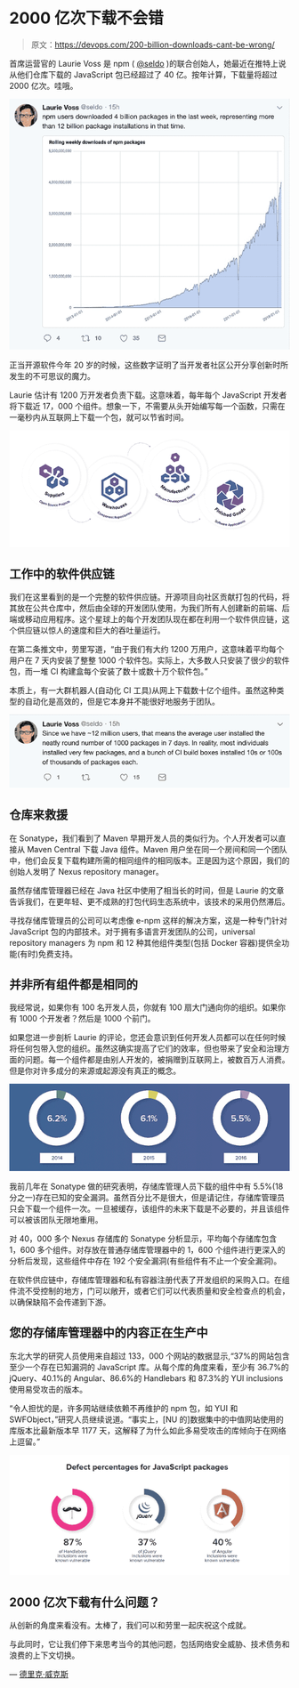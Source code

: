# 2000 亿次下载不会错

> 原文：<https://devops.com/200-billion-downloads-cant-be-wrong/>

首席运营官的 Laurie Voss 是 npm ( [@seldo](https://twitter.com/seldo) )的联合创始人，她最近在推特上说从他们仓库下载的 JavaScript 包已经超过了 40 亿。按年计算，下载量将超过 2000 亿次。哇哦。

![](img/af8771ea71be41051d0a7338a745d5f4.png "JavaScript 200 Billion Downloads-1.png")

正当开源软件今年 20 岁的时候，这些数字证明了当开发者社区公开分享创新时所发生的不可思议的魔力。

Laurie 估计有 1200 万开发者负责下载。这意味着，每年每个 JavaScript 开发者将下载近 17，000 个组件。想象一下，不需要从头开始编写每一个函数，只需在一毫秒内从互联网上下载一个包，就可以节省时间。

![](img/aa228f9e16ba8bb408829cdc52e54e55.png "software supply chain.png")

## **工作中的软件供应链**

我们在这里看到的是一个完整的软件供应链。开源项目向社区贡献打包的代码，将其放在公共仓库中，然后由全球的开发团队使用，为我们所有人创建新的前端、后端或移动应用程序。这个星球上的每个开发团队现在都在利用一个软件供应链，这个供应链以惊人的速度和巨大的吞吐量运行。

在第二条推文中，劳里写道，“由于我们有大约 1200 万用户，这意味着平均每个用户在 7 天内安装了整整 1000 个软件包。实际上，大多数人只安装了很少的软件包，而一堆 CI 构建盒每个安装了数十或数十万个软件包。”

本质上，有一大群机器人(自动化 CI 工具)从网上下载数十亿个组件。虽然这种类型的自动化是高效的，但是它本身并不能很好地服务于团队。

![](img/612f80a7ac14a71fca1a4610eeedaada.png "JavaScript 12 million users.png")

## **仓库来救援**

在 Sonatype，我们看到了 Maven 早期开发人员的类似行为。个人开发者可以直接从 Maven Central 下载 Java 组件。Maven 用户坐在同一个房间和同一个团队中，他们会反复下载构建所需的相同组件的相同版本。正是因为这个原因，我们的创始人发明了 Nexus repository manager。

虽然存储库管理器已经在 Java 社区中使用了相当长的时间，但是 Laurie 的文章告诉我们，在更年轻、更不成熟的打包代码生态系统中，该技术的采用仍然滞后。

寻找存储库管理员的公司可以考虑像 e-npm 这样的解决方案，这是一种专门针对 JavaScript 包的内部技术。对于拥有多语言开发团队的公司，universal repository managers 为 npm 和 12 种其他组件类型(包括 Docker 容器)提供全功能(有时)免费支持。

## **并非所有组件都是相同的**

我经常说，如果你有 100 名开发人员，你就有 100 扇大门通向你的组织。如果你有 1000 个开发者？然后是 1000 个前门。

如果您进一步剖析 Laurie 的评论，您还会意识到任何开发人员都可以在任何时候将任何包带入您的组织。虽然这确实提高了它们的效率，但也带来了安全和治理方面的问题。每一个组件都是由别人开发的，被捐赠到互联网上，被数百万人消费。但是你对许多成分的来源或起源没有真正的概念。

![](img/39a372a2b119916f3489e83c774cb781.png "vulnerable components.png")

我前几年在 Sonatype 做的研究表明，存储库管理人员下载的组件中有 5.5%(18 分之一)存在已知的安全漏洞。虽然百分比不是很大，但是请记住，存储库管理员只会下载一个组件一次。一旦被缓存，该组件的未来下载是不必要的，并且该组件可以被该团队无限地重用。

对 40，000 多个 Nexus 存储库的 Sonatype 分析显示，平均每个存储库包含 1，600 多个组件。对存放在普通存储库管理器中的 1，600 个组件进行更深入的分析后发现，这些组件中存在 192 个安全漏洞(有些组件有不止一个安全漏洞)。

在软件供应链中，存储库管理器和私有容器注册代表了开发组织的采购入口。在组件流不受控制的地方，门可以敞开，或者它们可以代表质量和安全检查点的机会，以确保缺陷不会传递到下游。

## **您的存储库管理器中的内容正在生产中**

东北大学的研究人员使用来自超过 133，000 个网站的数据显示,“37%的网站包含至少一个存在已知漏洞的 JavaScript 库。从每个库的角度来看，至少有 36.7%的 jQuery、40.1%的 Angular、86.6%的 Handlebars 和 87.3%的 YUI inclusions 使用易受攻击的版本。

“令人担忧的是，许多网站继续依赖不再维护的 npm 包，如 YUI 和 SWFObject，”研究人员继续说道。“事实上，[NU 的]数据集中的中值网站使用的库版本比最新版本早 1177 天，这解释了为什么如此多易受攻击的库倾向于在网络上逗留。”

![](img/113b3d32ec296c79f8097e57ce16ee8e.png "JavaScript packages.png")

## **2000 亿次下载有什么问题？**

从创新的角度来看没有。太棒了，我们可以和劳里一起庆祝这个成就。

与此同时，它让我们停下来思考当今的其他问题，包括网络安全威胁、技术债务和浪费的上下文切换。

— [德里克·威克斯](https://devops.com/author/derek-e-weeks/)